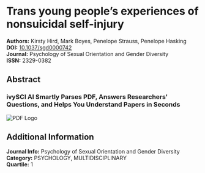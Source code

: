 # Trans young people’s experiences of nonsuicidal self-injury

**Authors:** Kirsty Hird, Mark Boyes, Penelope Strauss, Penelope Hasking  
**DOI:** [10.1037/sgd0000742](https://doi.org/10.1037/sgd0000742)  
**Journal:** Psychology of Sexual Orientation and Gender Diversity  
**ISSN:** 2329-0382  

## Abstract

### ivySCI AI Smartly Parses PDF, Answers Researchers' Questions, and Helps You Understand Papers in Seconds

![PDF Logo](https://asset.cdn.ivysci.com/banshee/public/image/pdf-logo.png)

## Additional Information

**Journal Info:** Psychology of Sexual Orientation and Gender Diversity  
**Category:** PSYCHOLOGY, MULTIDISCIPLINARY  
**Quartile:** 1  